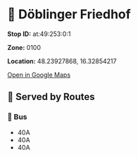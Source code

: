 # 🚉 Döblinger Friedhof


**Stop ID:** at:49:253:0:1

**Zone:** 0100

**Location:** 48.23927868, 16.32854217

[Open in Google Maps](https://www.google.com/maps?q=48.23927868,16.32854217)

## 🚆 Served by Routes

### 🚌 Bus
- 40A
- 40A
- 40A